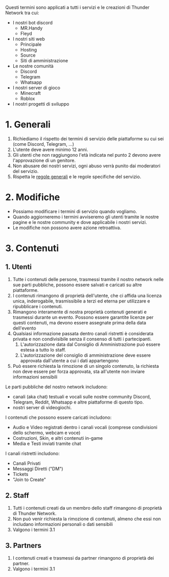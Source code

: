 Questi termini sono applicati a tutti i servizi e le creazioni di Thunder Network tra cui:
- I nostri bot discord
    - MR.Handy
    - Fleyd
- I nostri siti web
    - Principale
    - Hosting
    - Source
    - Siti di amministrazione
- Le nostre comunità
    - Discord
    - Telegram
    - Whatsapp
- I nostri server di gioco
    - Minecraft
    - Roblox
- I nostri progetti di sviluppo
# 1. Generali
1. Richiediamo il rispetto dei termini di servizio delle piattaforme su cui sei (come Discord, Telegram, ...)
2. L'utente deve avere minimo 12 anni.
3. Gli utenti che non raggiungono l'età indicata nel punto 2 devono avere l'approvazione di un genitore.
4. Non abusare dei nostri servizi, ogni abuso verrà punito dai moderatori del servizio.
5. Rispetta le [regole generali](Rules.md) e le regole specifiche del servizio.
# 2. Modifiche
- Possiamo modificare i termini di servizio quando vogliamo.
- Quando aggiorneremo i termini avviseremo gli utenti tramite le nostre pagine e le nostre community e dove applicabile i nostri servizi.
- Le modifiche non possono avere azione retroattiva.
# 3. Contenuti
## 1. Utenti
1. Tutte i contenuti delle persone, trasmessi tramite il nostro network nelle sue parti pubbliche, possono essere salvati e caricati su altre piattaforme.
2. I contenuti rimangono di proprietà dell'utente, che ci affida una licenza unica, inderogabile, trasmissibile a terzi ed eterna per utilizzare e ripubblicare i contenuti.
3. Rimangono interamente di nostra proprietà contenuti generati e trasmessi durante un evento. Possono essere garantite licenze per questi contenuti, ma devono essere assegnate prima della data dell'evento
4. Qualsiasi informazione passata dentro canali ristretti è considerata privata e non condivisibile senza il consenso di tutti i partecipanti.
	1. L'autorizzazione data dal Consiglio di Amministrazione può essere estesa a tutto lo staff.
	2. L'autorizzazione del consiglio di amministrazione deve essere approvata dall'utente a cui i dati appartengono
5. Può essere richiesta la rimozione di un singolo contenuto, la richiesta non deve essere per forza approvata, sta all'utente non inviare informazioni sensibili

Le parti pubbliche del nostro network includono:
- canali (aka chat) testuali e vocali sulle nostre community Discord, Telegram, Reddit, Whatsapp e altre piattaforme di questo tipo.
- nostri server di videogiochi.

I contenuti che possono essere caricati includono:
- Audio e Video registrati dentro i canali vocali (comprese condivisioni dello schermo, webcam e voce)
- Costruzioni, Skin, e altri contenuti in-game
- Media e Testi inviati tramite chat

I canali ristretti includono:
- Canali Privati
- Messaggi Diretti ("DM")
- Tickets
- "Join to Create"
## 2. Staff
1. Tutti i contenuti creati da un membro dello staff rimangono di proprietà di Thunder Network.
2. Non può venir richiesta la rimozione di contenuti, almeno che essi non includano informazioni personali o dati sensibili
3. Valgono i termini 3.1
## 3. Partners
1. I contenuti creati e trasmessi da partner rimangono di proprietà dei partner.
2. Valgono i termini 3.1